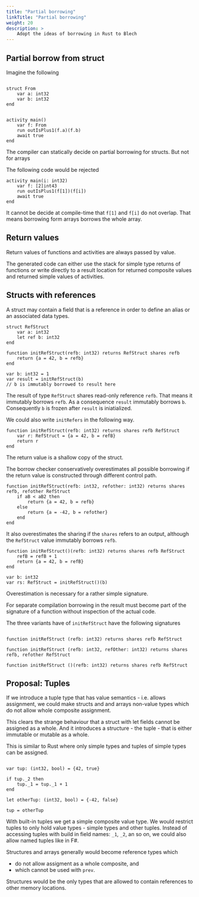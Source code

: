 ```yaml
---
title: "Partial borrowing"
linkTitle: "Partial borrowing"
weight: 20
description: >
    Adopt the ideas of borrowing in Rust to Blech
---
```



## Partial borrow from struct

Imagine the following

```blech

struct From 
    var a: int32
    var b: int32
end


activity main()
    var f: From
    run outIsPlus1(f.a)(f.b)
    await true
end
```

The compiler can statically decide on partial borrowing for structs.
But not for arrays

The following code would be rejected
```blech
activity main(i: int32)
    var f: [2]int43
    run outIsPlus1(f[1])(f[i])
    await true
end
```

It cannot be decide at compile-time that `f[1]` and `f[i]` do not overlap.
That means borrowing form arrays borrows the whole array.


## Return values

Return values of functions and activities are always passed by value.

The generated code can either use the stack for simple type returns of functions or write directly to a result location for returned composite values and returned simple values of activities.

## Structs with references

A struct may contain a field that is a reference in order to define an alias or an associated data types.

```blech
struct RefStruct
    var a: int32
    let ref b: int32
end

function initRefStruct(refb: int32) returns RefStruct shares refb
    return {a = 42, b = refb}
end

var b: int32 = 1
var result = initRefStruct(b)
// b is immutably borrowed to result here
```

The result of type `RefStruct` shares read-only reference `refb`. That means it immutably borrows `refb`.
As a consequence `result` immutably borrows `b`.
Consequently `b` is frozen after `result` is iniatialized.

We could also write `initRefers` in the following way.

```blech
function initRefStruct(refb: int32) returns shares refb RefStruct 
    var r: RefStruct = {a = 42, b = refB}
    return r
end
```

The return value is a shallow copy of the struct.

The borrow checker conservatively overestimates all possible borrowing if the return value is constructed through different control path.

```blech
function initRefStruct(refb: int32, refother: int32) returns shares refb, refother RefStruct
    if aB < aB2 then
        return {a = 42, b = refb}
    else
        return {a = -42, b = refother}
    end
end
```

It also overestimates the sharing if the `shares` refers to an output, although the `RefStruct` value immutably borrows `refb`.
```blech
function initRefStruct()(refb: int32) returns shares refb RefStruct 
    refB = refB + 1
    return {a = 42, b = refB}
end

var b: int32
var rs: RefStruct = initRefStruct()(b)
```

Overestimation is necessary for a rather simple signature.


For separate compilation borrowing in the result must become part of the signature of a function without inspection of the actual code.

The three variants have of `initRefStruct` have the following signatures

```blech

function initRefStruct (refb: int32) returns shares refb RefStruct 

function initRefStruct (refb: int32, refOther: int32) returns shares refb, refother RefStruct

function initRefStruct ()(refb: int32) returns shares refb RefStruct 

```

## Proposal: Tuples

If we introduce a tuple type that has value semantics - i.e. allows assignment, we could
make structs and and arrays non-value types which do not allow whole composite assignment.

This clears the strange behaviour that a struct with let fields cannot be assigned as a whole.
And it introduces a structure - the tuple - that is either immutable or mutable as a whole.

This is similar to Rust where only simple types and tuples of simple types can be assigned.

```blech

var tup: (int32, bool) = {42, true}

if tup._2 then
    tup._1 = tup._1 + 1
end

let otherTup: (int32, bool) = {-42, false}

tup = otherTup
```

With built-in tuples we get a simple composite value type.
We would restrict tuples to only hold value types - simple types and other tuples.
Instead of accessing tuples with build in field names: `_1`, `_2`, an so on, we could also allow named tuples like in F#.


Structures and arrays generally would become reference types which
- do not allow assigment as a whole composite, and
- which cannot be used with `prev`.

Structures would be the only types that are allowed to contain references to other memory locations.







